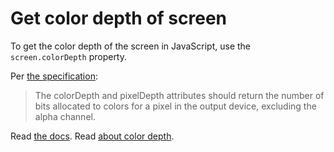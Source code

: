# Get color depth of screen

To get the color depth of the screen in JavaScript, use the  `screen.colorDepth` property.

Per [the specification](https://drafts.csswg.org/cssom-view/#dom-screen-colordepth):
> The colorDepth and pixelDepth attributes should return the number of bits allocated to colors for a pixel in the output device, excluding the alpha channel. 

Read [the docs](https://developer.mozilla.org/en-US/docs/Web/API/Screen/colorDepth). Read [about color depth](https://en.wikipedia.org/wiki/Color_depth).

